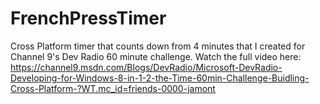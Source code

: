 FrenchPressTimer
================

Cross Platform timer that counts down from 4 minutes that I created for Channel 9's Dev Radio 60 minute challenge. Watch the full video here: https://channel9.msdn.com/Blogs/DevRadio/Microsoft-DevRadio-Developing-for-Windows-8-in-1-2-the-Time-60min-Challenge-Buidling-Cross-Platform-?WT.mc_id=friends-0000-jamont


